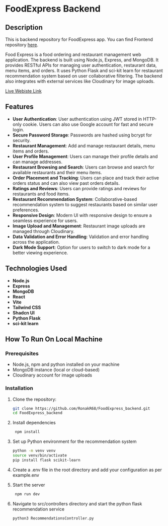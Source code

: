 # FoodExpress Backend

## Description

This is backend repository for FoodExpress app. You can find Frontend repository [here](https://github.com/RonakR68/FoodExpress_frontend).

Food Express is a food ordering and restaurant management web application. The backend is built using Node.js, Express, and MongoDB. It provides RESTful APIs for managing user authentication, restaurant data, menu items, and orders. It uses Python Flask and sci-kit learn for restaurant recommendation system based on user collaborative filtering. The backend also integrates with external services like Cloudinary for image uploads.

[Live Webiste Link](https://foodexpress-frontend-g6dx.onrender.com/)

## Features

- **User Authentication**: User authentication using JWT stored in HTTP-only cookie. Users can also use Google account for fast and secure login.
- **Secure Password Storage**: Passwords are hashed using bcrypt for security.
- **Restaurant Management**: Add and manage restaurant details, menu items and orders.
- **User Profile Management**: Users can manage their profile details and can manage addresses.
- **Restaurant Browsing and Search**: Users can browse and search for available restaurants and their menu items.
- **Order Placement and Tracking**: Users can place and track their active orders status and can also view past orders details.
- **Ratings and Reviews**: Users can provide ratings and reviews for restaurants and food items.
- **Restaurant Recommendation System**: Collaborative-based recommendation system to suggest restaurants based on similar user preferences.
- **Responsive Design**: Modern UI with responsive design to ensure a seamless experience for users.
- **Image Upload and Management**: Restaurant image uploads are managed through Cloudinary.
- **Data Validation and Error Handling**: Validation and error handling across the application.
- **Dark Mode Support**: Option for users to switch to dark mode for a better viewing experience.


## Technologies Used

- **Node.js**
- **Express**
- **MongoDB**
- **React**
- **Vite**
- **Tailwind CSS**
- **Shadcn UI**
- **Python Flask**
- **sci-kit learn**

## How To Run On Local Machine

### Prerequisites

- Node.js, npm and python installed on your machine
- MongoDB instance (local or cloud-based)
- Cloudinary account for image uploads

### Installation

1. Clone the repository:
   ```bash
   git clone https://github.com/RonakR68/FoodExpress_backend.git
   cd FoodExpress_backend

2. Install dependencies
   ```bash
    npm install

3. Set up Python environment for the recommendation system
   ```bash
   python -m venv venv
   source venv/bin/activate
   pip install flask scikit-learn

4. Create a .env file in the root directory and add your configuration as per example.env

5. Start the server
   ```bash
    npm run dev

6. Navigate to src/controllers directory and start the python flask recommendation service
   ``` cd ./src/controllers
   python3 RecommendationsController.py

